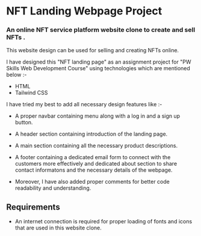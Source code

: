 # NFT Landing Webpage Project
### An online NFT service platform website clone to create and sell NFTs .

This website design can be used for selling and creating NFTs online.

I have designed this "NFT landing page" as an assignment project for "PW Skills Web Development Course" using technologies which are mentioned below :-
- HTML
- Tailwind CSS

I have tried my best to add all necessary design features like :-

-  A proper navbar containing menu along with a log in and a sign up button.

- A header section containing introduction of the landing page.

- A main section containing all the necessary product descriptions.

- A footer containing a dedicated email form to connect with the customers more effectively and dedicated about section to share contact informatons and the necessary details of the webpage.

- Moreover, I have also added proper comments for better code readability and understanding.

## Requirements
- An internet connection is required for proper loading of fonts and icons that are used in this website clone.
